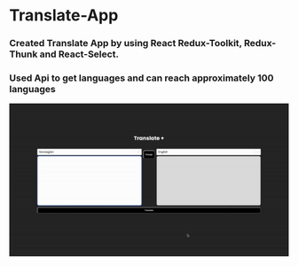 # Translate-App

<h3>Created Translate App by using React Redux-Toolkit, Redux-Thunk and React-Select.</h3>

<h3>Used Api to get languages and can reach approximately 100 languages</h3>

<img src="gif.gif" >

